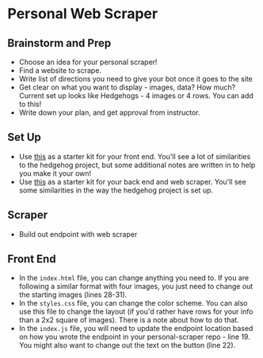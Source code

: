 # Personal Web Scraper

## Brainstorm and Prep 
- Choose an idea for your personal scraper! 
- Find a website to scrape.
- Write list of directions you need to give your bot once it goes to the site
- Get clear on what you want to display - images, data? How much? Current set up looks like Hedgehogs - 4 images or 4 rows. You can add to this! 
- Write down your plan, and get approval from instructor.

## Set Up
- Use [this](https://github.com/ameseee/personal-scraper-fe) as a starter kit for your front end. You'll see a lot of similarities to the hedgehog project, but some additional notes are written in to help you make it your own!
- Use [this](https://github.com/ameseee/personal-scraper) as a starter kit for your back end and web scraper. You'll see some similarities in the way the hedgehog project is set up.

## Scraper
- Build out endpoint with web scraper 

## Front End 
- In the `index.html` file, you can change anything you need to. If you are following a similar format with four images, you just need to change out the starting images (lines 28-31).
- In the `styles.css` file, you can change the color scheme. You can also use this file to change the layout (if you'd rather have rows for your info than a 2x2 square of images). There is a note about how to do that.
- In the `index.js` file, you will need to update the endpoint location based on how you wrote the endpoint in your personal-scraper repo - line 19. You might also want to change out the text on the button (line 22).

